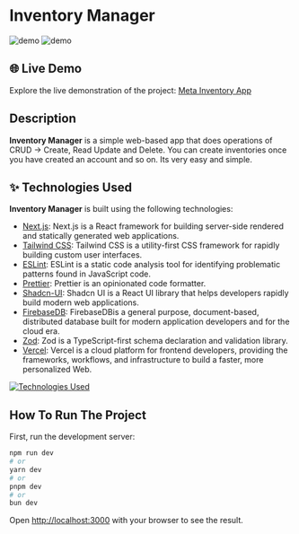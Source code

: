 # Inventory Manager

![demo](https://i.ibb.co/nbFZs59/Capture.png)
![demo](https://i.ibb.co/85nSwSJ/Capture.png)


## 🌐 Live Demo

Explore the live demonstration of the project: [Meta Inventory App](https://meta-inventory.vercel.app/)

## Description

**Inventory Manager** is a simple web-based app that does operations of CRUD -> Create, Read Update and Delete. You can create inventories once you have created an account and so on. Its very easy and simple.

## ✨ Technologies Used

**Inventory Manager** is built using the following technologies:

- [Next.js](https://nextjs.org/): Next.js is a React framework for building server-side rendered and statically generated web applications.
- [Tailwind CSS](https://tailwindcss.com/): Tailwind CSS is a utility-first CSS framework for rapidly building custom user interfaces.
- [ESLint](https://eslint.org/): ESLint is a static code analysis tool for identifying problematic patterns found in JavaScript code.
- [Prettier](https://prettier.io/): Prettier is an opinionated code formatter.
- [Shadcn-UI](https://ui.shadcn.com/): Shadcn UI is a React UI library that helps developers rapidly build modern web applications.
- [FirebaseDB](https://console.firebase.google.com//): FirebaseDBis a general purpose, document-based, distributed database built for modern application developers and for the cloud era.
- [Zod](https://zod.dev/): Zod is a TypeScript-first schema declaration and validation library.
- [Vercel](https://vercel.com/): Vercel is a cloud platform for frontend developers, providing the frameworks, workflows, and infrastructure to build a faster, more personalized Web.

[![Technologies Used](https://skillicons.dev/icons?i=nextjs,js,tailwind,firebase,vercel)](https://skillicons.dev)


## How To Run The Project

First, run the development server:

```bash
npm run dev
# or
yarn dev
# or
pnpm dev
# or
bun dev
```

Open [http://localhost:3000](http://localhost:3000) with your browser to see the result.
